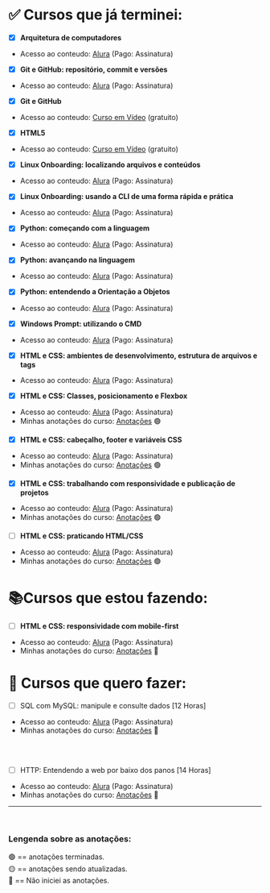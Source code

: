 # :white_check_mark: Cursos que já terminei:

- [x] **Arquitetura de computadores**
  
* Acesso ao conteudo: [Alura](https://cursos.alura.com.br/course/arquitetura-computadores-funcionamento-programa) (Pago: Assinatura)

  
- [x] **Git e GitHub: repositório, commit e versões**
* Acesso ao conteudo: [Alura](https://cursos.alura.com.br/course/git-github-repositorio-commit-versoes) (Pago: Assinatura)

  
- [x] **Git e GitHub**
* Acesso ao conteudo: [Curso em Vídeo](https://www.cursoemvideo.com/curso/curso-de-git-e-github/) (gratuito)
  

- [x] **HTML5** 
* Acesso ao conteudo: [Curso em Vídeo](https://www.cursoemvideo.com/curso/html5/) (gratuito)

  
- [x] **Linux Onboarding: localizando arquivos e conteúdos** 
* Acesso ao conteudo: [Alura](https://cursos.alura.com.br/course/linux-onboarding-arquivos-conteudos) (Pago: Assinatura)

  
- [x] **Linux Onboarding: usando a CLI de uma forma rápida e prática**
* Acesso ao conteudo: [Alura](https://cursos.alura.com.br/course/linux-onboarding-utilizar-cli-forma-rapida-pratica) (Pago: Assinatura)

- [x] **Python: começando com a linguagem** 
* Acesso ao conteudo: [Alura](https://cursos.alura.com.br/course/python-introducao-a-linguagem) (Pago: Assinatura)
  
- [x] **Python: avançando na linguagem**
* Acesso ao conteudo: [Alura](https://cursos.alura.com.br/course/python-3-avancando-na-linguagem) (Pago: Assinatura)


- [x] **Python: entendendo a Orientação a Objetos**
* Acesso ao conteudo: [Alura](https://cursos.alura.com.br/course/python-3-intro-orientacao-objetos) (Pago: Assinatura)

- [x] **Windows Prompt: utilizando o CMD**
* Acesso ao conteudo: [Alura](https://cursos.alura.com.br/course/windows-prompt-utilizando-cmd) (Pago: Assinatura)

- [x] **HTML e CSS: ambientes de desenvolvimento, estrutura de arquivos e tags**
* Acesso ao conteudo: [Alura](https://cursos.alura.com.br/course/html-css-ambiente-arquivos-tags) (Pago: Assinatura)

- [x] **HTML e CSS: Classes, posicionamento e Flexbox**
* Acesso ao conteudo: [Alura](https://cursos.alura.com.br/course/html-css-classes-posicionamento-flexbox) (Pago: Assinatura)
* Minhas anotações do curso: [Anotações](https://github.com/BrunoHeA/Estudos/blob/main/Alura/HTML%20e%20CSS%20Classes%2C%20posicionamento%20e%20Flexbox/anotacoes.md) 🟢

- [x] **HTML e CSS: cabeçalho, footer e variáveis CSS**
* Acesso ao conteudo: [Alura](https://cursos.alura.com.br/course/html-css-cabecalho-footer-variaveis-css) (Pago: Assinatura)
* Minhas anotações do curso: [Anotações](https://github.com/BrunoHeA/Estudos/blob/main/Alura/HTML%20e%20CSS%20cabe%C3%A7alho%2C%20footer%20e%20vari%C3%A1veis%20CSS/anotacoes.md) 🟢

- [x] **HTML e CSS: trabalhando com responsividade e publicação de projetos**
* Acesso ao conteudo: [Alura](https://cursos.alura.com.br/course/html-css-responsividade-publicacao-projetos) (Pago: Assinatura)
* Minhas anotações do curso: [Anotações](https://github.com/BrunoHeA/Estudos/blob/main/Alura/HTML%20e%20CSS%20trabalhando%20com%20responsividade%20e%20publica%C3%A7%C3%A3o%20de%20projetos/anotacoes.md) 🟢

- [ ] **HTML e CSS: praticando HTML/CSS**
* Acesso ao conteudo: [Alura](https://cursos.alura.com.br/course/html-css-praticando-html-css) (Pago: Assinatura)
* Minhas anotações do curso: [Anotações](https://github.com/BrunoHeA/Estudos/blob/main/Alura/HTML%20e%20CSS%20praticando%20HTML/anotacoes.md) 🟢
  
# :books:Cursos que estou fazendo:

- [ ] **HTML e CSS: responsividade com mobile-first**
* Acesso ao conteudo: [Alura](https://cursos.alura.com.br/course/html-css-responsividade-mobile-first) (Pago: Assinatura)
* Minhas anotações do curso: [Anotações](https://github.com/BrunoHeA/Estudos/blob/main/Alura/HTML%20e%20CSS%20responsividade%20com%20mobile-first/anotacoes.md) 🔴

# :date: Cursos que quero fazer:

- [ ] SQL com MySQL: manipule e consulte dados [12 Horas]
* Acesso ao conteudo: [Alura](https://cursos.alura.com.br/course/mysql-manipule-dados-com-sql?preRequirementFrom=pentest-explorando-vulnerabilidades-aplicacoes-web) (Pago: Assinatura)
* Minhas anotações do curso: [Anotações]() 🔴
<br>
<br>

- [ ] HTTP: Entendendo a web por baixo dos panos [14 Horas]
* Acesso ao conteudo: [Alura](https://cursos.alura.com.br/course/http-fundamentos?preRequirementFrom=pentest-explorando-vulnerabilidades-aplicacoes-web) (Pago: Assinatura)
* Minhas anotações do curso: [Anotações]() 🔴

---
<br>

### **Lengenda sobre as anotações:**<br>

🟢 == anotações terminadas.<br>
🟡 == anotações sendo atualizadas.<br>
🔴 == Não iniciei as anotações.<br>